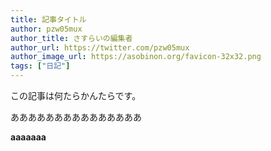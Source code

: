 ```yaml
---
title: 記事タイトル
author: pzw05mux
author_title: さすらいの編集者
author_url: https://twitter.com/pzw05mux
author_image_url: https://asobinon.org/favicon-32x32.png
tags: ["日記"]
---
```


この記事は何たらかんたらです。

<!--truncate-->

あああああああああああああああ

**aaaaaaa**
